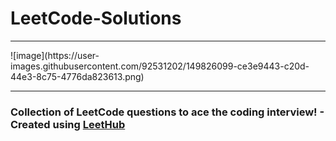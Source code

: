 # LeetCode-Solutions
<hr>
![image](https://user-images.githubusercontent.com/92531202/149826099-ce3e9443-c20d-44e3-8c75-4776da823613.png)<br/>
<hr>
<h3>Collection of LeetCode questions to ace the coding interview! - Created using <a href="https://github.com/QasimWani/LeetHub">LeetHub</a></h3>
